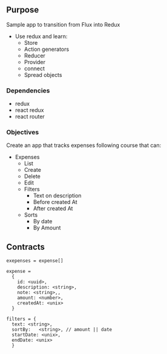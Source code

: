 ## Purpose
Sample app to transition from Flux into Redux

* Use redux and learn:
  * Store
  * Action generators
  * Reducer
  * Provider
  * connect
  * Spread objects

### Dependencies
* redux
* react redux
* react router

### Objectives
Create an app that tracks expenses following course that can:
* Expenses
  * List
  * Create
  * Delete
  * Edit
  * Filters
    * Text on description
    * Before created At
    * After created At
  * Sorts
    * By date
    * By Amount

## Contracts
`exepenses = expense[]`

```
expense =
  {
    id: <uuid>,
    description: <string>,
    note: <string>,,
    amount: <number>,
    createdAt: <unix>
  }

filters = {
  text: <string>,
  sortBy:   <string>, // amount || date
  startDate: <unix>,
  endDate: <unix>
  }

```
